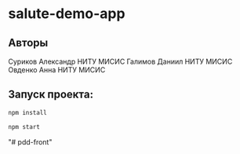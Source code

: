 # salute-demo-app

## Авторы

Суриков Александр НИТУ МИСИС
Галимов Даниил НИТУ МИСИС
Овденко Анна НИТУ МИСИС

## Запуск проекта:

```bash
npm install

npm start
```
"# pdd-front" 
